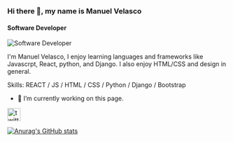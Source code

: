 ### Hi there 👋, my name is Manuel Velasco
#### Software Developer
![Software Developer](https://miro.medium.com/max/2400/1*zkjRQ-O2YA04AP6XpT4BIQ.png)

I'm Manuel Velasco, I enjoy learning languages and frameworks like Javascrpt, React, python, and Django. I also enjoy HTML/CSS and design in general. 

Skills: REACT / JS / HTML / CSS / Python / Django / Bootstrap

- 🔭 I’m currently working on this page. 


[<img src='https://cdn.jsdelivr.net/npm/simple-icons@3.0.1/icons/twitter.svg' alt='twitter' height='30'>](https://twitter.com/https://twitter.com/Manuelv23752017.)  



[![Anurag's GitHub stats](https://github-readme-stats.vercel.app/api?username=menosvelasco)](https://github.com/anuraghazra/github-readme-stats)
